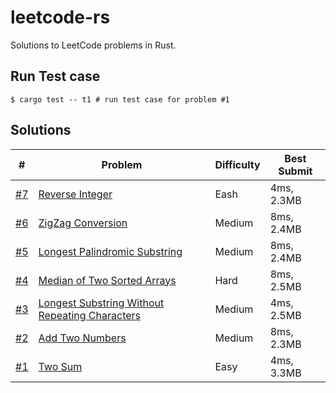 # leetcode-rs

Solutions to LeetCode problems in Rust.

## Run Test case

```shell
$ cargo test -- t1 # run test case for problem #1
```

## Solutions

| #                     | Problem                                                      | Difficulty | Best Submit |
| --------------------- | ------------------------------------------------------------ | ---------- | ----------- |
| [#7](src/p00xx/p7.rs) | [Reverse Integer](https://leetcode.com/problems/reverse-integer/) | Eash       | 4ms, 2.3MB  |
| [#6](src/p00xx/p6.rs) | [ZigZag Conversion](https://leetcode.com/problems/zigzag-conversion/) | Medium     | 8ms, 2.4MB  |
| [#5](src/p00xx/p5.rs) | [Longest Palindromic Substring](https://leetcode.com/problems/longest-palindromic-substring/) | Medium     | 8ms, 2.4MB  |
| [#4](src/p00xx/p4.rs) | [Median of Two Sorted Arrays](https://leetcode.com/problems/median-of-two-sorted-arrays/) | Hard       | 8ms, 2.5MB  |
| [#3](src/p00xx/p3.rs) | [Longest Substring Without Repeating Characters](https://leetcode.com/problems/longest-substring-without-repeating-characters/) | Medium     | 4ms, 2.5MB  |
| [#2](src/p00xx/p2.rs) | [Add Two Numbers](https://leetcode.com/problems/add-two-numbers/) | Medium     | 8ms, 2.3MB  |
| [#1](src/p00xx/p1.rs) | [Two Sum](https://leetcode.com/problems/two-sum/)            | Easy       | 4ms, 3.3MB  |

